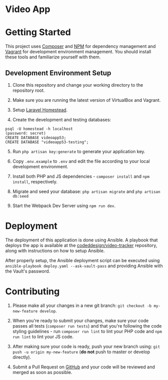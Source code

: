 # Video App

# Getting Started
This project uses [Composer](https://getcomposer.org/) and [NPM](hhttps://www.npmjs.com/) for dependency management and [Vagrant](http://www.vagrantup.com/) for development environment management.
You should install these tools and familiarize yourself with them.

## Development Environment Setup

1. Clone this repository and change your working directory to the repository root.

2. Make sure you are running the latest version of VirtualBox and Vagrant.

3. Setup [Laravel Homestead](https://laravel.com/docs/5.3/homestead).

4. Create the development and testing databases: 
```
psql -U homestead -h localhost
(password: secret)
CREATE DATABASE videoapp53;
CREATE DATABASE "videoapp53-testing"; 
```

5. Run `php artisan key:generate` to generate your application key.

6. Copy `.env.example` to `.env` and edit the file according to your local development environment.

7. Install both PHP and JS dependencies - `composer install` and `npm install`, respectively.

8. Migrate and seed your database: `php artisan migrate` and `php artisan db:seed`

9. Start the Webpack Dev Server using `npm run dev`.

# Deployment

The deployment of this application is done using Ansible. A playbook that deploys the app is available at the [codeddesign/video-tracker](https://github.com/codeddesign/video-tracker/tree/master/ansible) repository, along with instructions on how to setup Ansible.

After properly setup, the Ansible deployment script can be executed using ```ansible-playbook deploy.yaml --ask-vault-pass``` and providing Ansible with the Vault's password.

# Contributing

1. Please make all your changes in a new git branch: `git checkout -b my-new-feature develop`.

2. When you're ready to submit your changes, make sure your code passes all tests (`composer run tests`) and that you're following the code styling guidelines - run `composer run lint` to lint your PHP code and `npm run lint` to lint your JS code.

3. After making sure your code is ready, push your new branch using: `git push -u origin my-new-feature` (**do not** push to master or develop directly).

4. Submit a Pull Request on [GitHub](https://github.com) and your code will be reviewed and merged as soon as possible.
